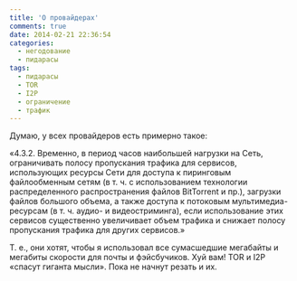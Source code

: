 ```yaml
---
title: 'О провайдерах'
comments: true
date: 2014-02-21 22:36:54
categories:
  - негодование
  - пидарасы
tags:
  - пидарасы
  - TOR
  - I2P
  - ограничение
  - трафик
---
```


Думаю, у всех провайдеров есть примерно такое:

«4.3.2. Временно, в период часов наибольшей нагрузки на Сеть, ограничивать полосу пропускания трафика для сервисов, использующих ресурсы Сети для доступа к пиринговым файлообменным сетям (в т. ч. с использованием технологии распределенного распространения файлов BitTorrent и пр.), загрузки файлов большого объема, а также доступа к потоковым мультимедиа-ресурсам (в т. ч. аудио- и видеостриминга), если использование этих сервисов существенно увеличивает объем трафика и снижает полосу пропускания трафика для других сервисов.»

Т. е., они хотят, чтобы я использовал все сумасшедшие мегабайты и мегабиты скорости для почты и фэйсбучиков. Хуй вам! TOR и I2P «спасут гиганта мысли». Пока не начнут резать и их.

